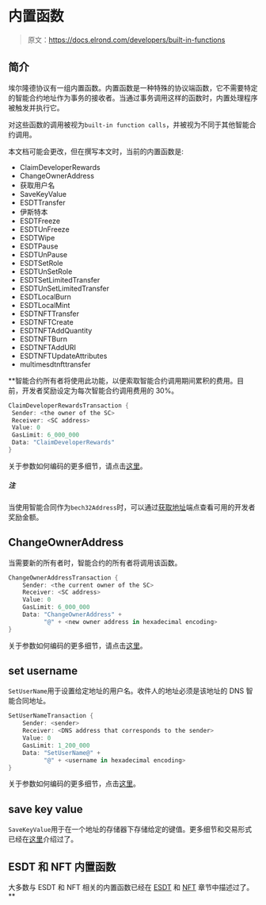 # 内置函数

> 原文：<https://docs.elrond.com/developers/built-in-functions>

 ## **简介**

埃尔隆德协议有一组内置函数。内置函数是一种特殊的协议端函数，它不需要特定的智能合约地址作为事务的接收者。当通过事务调用这样的函数时，内置处理程序被触发并执行它。

对这些函数的调用被视为`built-in function calls`，并被视为不同于其他智能合约调用。

本文档可能会更改，但在撰写本文时，当前的内置函数是:

*   ClaimDeveloperRewards
*   ChangeOwnerAddress
*   获取用户名
*   SaveKeyValue
*   ESDTTransfer
*   伊斯特本
*   ESDTFreeze
*   ESDTUnFreeze
*   ESDTWipe
*   ESDTPause
*   ESDTUnPause
*   ESDTSetRole
*   ESDTUnSetRole
*   ESDTSetLimitedTransfer
*   ESDTUnSetLimitedTransfer
*   ESDTLocalBurn
*   ESDTLocalMint
*   ESDTNFTTransfer
*   ESDTNFTCreate
*   ESDTNFTAddQuantity
*   ESDTNFTBurn
*   ESDTNFTAddURI
*   ESDTNFTUpdateAttributes
*   multimesdtnfttransfer

 **智能合约所有者将使用此功能，以便索取智能合约调用期间累积的费用。目前，开发者奖励设定为每次智能合约调用费用的 30%。

```rust
ClaimDeveloperRewardsTransaction {
 Sender: <the owner of the SC>
 Receiver: <SC address>
 Value: 0
 GasLimit: 6_000_000
 Data: "ClaimDeveloperRewards"
} 
```

关于参数如何编码的更多细节，请点击[这里](/developers/sc-calls-format)。

##### 注

当使用智能合同作为`bech32Address`时，可以通过[获取地址](/sdk-and-tools/rest-api/addresses/#get-address)端点查看可用的开发者奖励金额。

## **ChangeOwnerAddress**

当需要新的所有者时，智能合约的所有者将调用该函数。

```rust
ChangeOwnerAddressTransaction {
    Sender: <the current owner of the SC>
    Receiver: <SC address>
    Value: 0
    GasLimit: 6_000_000
    Data: "ChangeOwnerAddress" +
          "@" + <new owner address in hexadecimal encoding>
} 
```

关于参数如何编码的更多细节，请点击[这里](/developers/sc-calls-format)。

## **set username**

`SetUserName`用于设置给定地址的用户名。收件人的地址必须是该地址的 DNS 智能合同地址。

```rust
SetUserNameTransaction {
    Sender: <sender>
    Receiver: <DNS address that corresponds to the sender>
    Value: 0
    GasLimit: 1_200_000
    Data: "SetUserName@" +
          "@" + <username in hexadecimal encoding>
} 
```

关于参数如何编码的更多细节，点击[这里](/developers/sc-calls-format)。

## **save key value**

`SaveKeyValue`用于在一个地址的存储器下存储给定的键值。更多细节和交易形式已经在[这里](/developers/account-storage)介绍过了。

## **ESDT 和 NFT 内置函数**

大多数与 ESDT 和 NFT 相关的内置函数已经在 [ESDT](/developers/esdt-tokens/) 和 [NFT](/developers/nft-tokens) 章节中描述过了。**